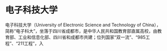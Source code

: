 # 电子科技大学

电子科技大学（University of Electronic Science and Technology of China），简称“电子科大”，坐落于四川省成都市，是中华人民共和国教育部直属高校，由教育部、工业和信息化部、四川省和成都市共建；位列国家“双一流”、“985工程”、“211工程”，入